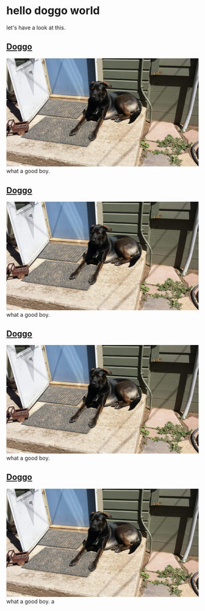# hello doggo world
let's have a look at this.

## [Doggo](http://www.google.com)
![Doggo pic alt text](/images/doggo.jpg)
what a good boy.
## [Doggo](http://www.google.com)
![Doggo pic alt text](/images/doggo.jpg)
what a good boy.
## [Doggo](http://www.google.com)
![Doggo pic alt text](/images/doggo.jpg)
what a good boy.
## [Doggo](http://www.google.com)
![Doggo pic alt text](/images/doggo.jpg)
what a good boy.
a

